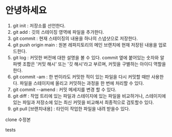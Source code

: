 # 안녕하세요

1. git init : 저장소를 선언한다.
2. git add : 깃의 스테이징 영역에 파일을 추가한다.
3. git commit : 현재 스테이징의 내용을 하나의 스냅샷으로 저장한다.
4. git push origin main : 원본 레파지토리의 메인 브랜치에 현재 저장된 내용을 업로드한다.
5. git log : 커밋한 버전에 대한 설명을 볼 수 있다.
             commit 옆에 붙어있는 숫자와 알파벳 조합은 '커밋 해시' 또는 '깃 해시'라고 부르며, 커밋을 구별하는 아이디 역할을 한다.
6. git commit -am : 한 번이라도 커밋한 적이 있는 파일을 다시 커밋할 때만 사용한다. 파일을 스테이지에 올리고 커밋하는 과정을 한 번에 처리할 수 있다.
7. git commit --amend : 커밋 메세지를 변경 할 수 있다.
8. git diff : 작업 트리에 있는 파일과 스테이지에 있는 파일을 비교하거나, 스테이지에 있는 파일과 저장소에 있는 최신 커밋을 비교해서 최종적으로 검토할수 있다.
9. git pull [브랜치내용] : 타인이 작업한 파일을 내려 받을수 있다.

clone 수정본

tests
